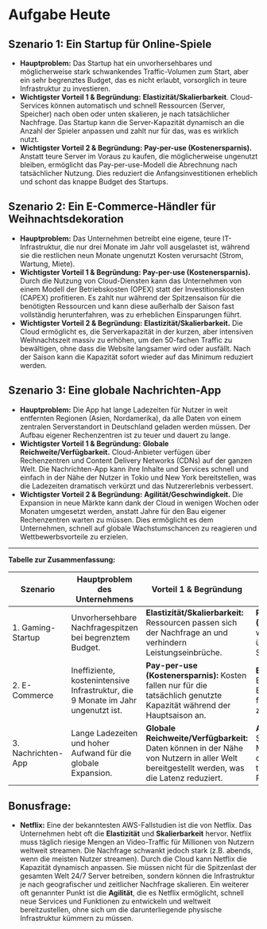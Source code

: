 # Aufgabe Heute

## **Szenario 1: Ein Startup für Online-Spiele**

- **Hauptproblem:** Das Startup hat ein unvorhersehbares und möglicherweise stark schwankendes Traffic-Volumen zum Start, aber ein sehr begrenztes Budget, das es nicht erlaubt, vorsorglich in teure Infrastruktur zu investieren.
- **Wichtigster Vorteil 1 & Begründung:** **Elastizität/Skalierbarkeit**. Cloud-Services können automatisch und schnell Ressourcen (Server, Speicher) nach oben oder unten skalieren, je nach tatsächlicher Nachfrage. Das Startup kann die Server-Kapazität dynamisch an die Anzahl der Spieler anpassen und zahlt nur für das, was es wirklich nutzt.
- **Wichtigster Vorteil 2 & Begründung:** **Pay-per-use (Kostenersparnis).** Anstatt teure Server im Voraus zu kaufen, die möglicherweise ungenutzt bleiben, ermöglicht das Pay-per-use-Modell die Abrechnung nach tatsächlicher Nutzung. Dies reduziert die Anfangsinvestitionen erheblich und schont das knappe Budget des Startups.

## **Szenario 2: Ein E-Commerce-Händler für Weihnachtsdekoration**

- **Hauptproblem:** Das Unternehmen betreibt eine eigene, teure IT-Infrastruktur, die nur drei Monate im Jahr voll ausgelastet ist, während sie die restlichen neun Monate ungenutzt Kosten verursacht (Strom, Wartung, Miete).
- **Wichtigster Vorteil 1 & Begründung:** **Pay-per-use (Kostenersparnis).** Durch die Nutzung von Cloud-Diensten kann das Unternehmen von einem Modell der Betriebskosten (OPEX) statt der Investitionskosten (CAPEX) profitieren. Es zahlt nur während der Spitzensaison für die benötigten Ressourcen und kann diese außerhalb der Saison fast vollständig herunterfahren, was zu erheblichen Einsparungen führt.
- **Wichtigster Vorteil 2 & Begründung:** **Elastizität/Skalierbarkeit.** Die Cloud ermöglicht es, die Serverkapazität in der kurzen, aber intensiven Weihnachtszeit massiv zu erhöhen, um den 50-fachen Traffic zu bewältigen, ohne dass die Website langsamer wird oder ausfällt. Nach der Saison kann die Kapazität sofort wieder auf das Minimum reduziert werden.

## **Szenario 3: Eine globale Nachrichten-App**

- **Hauptproblem:** Die App hat lange Ladezeiten für Nutzer in weit entfernten Regionen (Asien, Nordamerika), da alle Daten von einem zentralen Serverstandort in Deutschland geladen werden müssen. Der Aufbau eigener Rechenzentren ist zu teuer und dauert zu lange.
- **Wichtigster Vorteil 1 & Begründung:** **Globale Reichweite/Verfügbarkeit.** Cloud-Anbieter verfügen über Rechenzentren und Content Delivery Networks (CDNs) auf der ganzen Welt. Die Nachrichten-App kann ihre Inhalte und Services schnell und einfach in der Nähe der Nutzer in Tokio und New York bereitstellen, was die Ladezeiten dramatisch verkürzt und das Nutzererlebnis verbessert.
- **Wichtigster Vorteil 2 & Begründung:** **Agilität/Geschwindigkeit.** Die Expansion in neue Märkte kann dank der Cloud in wenigen Wochen oder Monaten umgesetzt werden, anstatt Jahre für den Bau eigener Rechenzentren warten zu müssen. Dies ermöglicht es dem Unternehmen, schnell auf globale Wachstumschancen zu reagieren und Wettbewerbsvorteile zu erzielen.

---

**Tabelle zur Zusammenfassung:**

| Szenario           | Hauptproblem des Unternehmens                                                    | Vorteil 1 & Begründung                                                                                                                    | Vorteil 2 & Begründung                                                                                                 |
| ------------------ | -------------------------------------------------------------------------------- | ----------------------------------------------------------------------------------------------------------------------------------------- | ---------------------------------------------------------------------------------------------------------------------- |
| 1. Gaming-Startup  | Unvorhersehbare Nachfragespitzen bei begrenztem Budget.                          | **Elastizität/Skalierbarkeit:** Ressourcen passen sich der Nachfrage an und verhindern Leistungseinbrüche.                                | **Pay-per-use (Kostenersparnis):** Es werden keine teuren, überdimensionierten Server im Voraus gekauft.               |
| 2. E-Commerce      | Ineffiziente, kostenintensive Infrastruktur, die 9 Monate im Jahr ungenutzt ist. | **Pay-per-use (Kostenersparnis):** Kosten fallen nur für die tatsächlich genutzte Kapazität während der Hauptsaison an.                   | **Elastizität/Skalierbarkeit:** Ermöglicht die schnelle Bewältigung des 50-fachen Traffic-Anstiegs zur Weihnachtszeit. |
| 3. Nachrichten-App | Lange Ladezeiten und hoher Aufwand für die globale Expansion.                    | **Globale Reichweite/Verfügbarkeit:** Daten können in der Nähe von Nutzern in aller Welt bereitgestellt werden, was die Latenz reduziert. | **Agilität/Geschwindigkeit:** Schnelle Markterweiterung ohne den jahrelangen und teuren Bau eigener Rechenzentren.     |

## **Bonusfrage:**

- **Netflix:** Eine der bekanntesten AWS-Fallstudien ist die von Netflix. Das Unternehmen hebt oft die **Elastizität** und **Skalierbarkeit** hervor. Netflix muss täglich riesige Mengen an Video-Traffic für Millionen von Nutzern weltweit streamen. Die Nachfrage schwankt jedoch stark (z.B. abends, wenn die meisten Nutzer streamen). Durch die Cloud kann Netflix die Kapazität dynamisch anpassen. Sie müssen nicht für die Spitzenlast der gesamten Welt 24/7 Server betreiben, sondern können die Infrastruktur je nach geografischer und zeitlicher Nachfrage skalieren. Ein weiterer oft genannter Punkt ist die **Agilität**, die es Netflix ermöglicht, schnell neue Services und Funktionen zu entwickeln und weltweit bereitzustellen, ohne sich um die darunterliegende physische Infrastruktur kümmern zu müssen.
